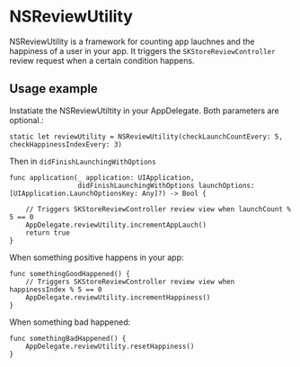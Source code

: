 # NSReviewUtility

NSReviewUtility is a framework for counting app lauchnes and the happiness of a user in your app. It triggers the `SKStoreReviewController` review request when a certain condition happens.

## Usage example

Instatiate the NSReviewUtiltity in your AppDelegate. Both parameters are optional.:

    static let reviewUtility = NSReviewUtility(checkLaunchCountEvery: 5, checkHappinessIndexEvery: 3)

Then in `didFinishLaunchingWithOptions`

    func application(_ application: UIApplication,
                     didFinishLaunchingWithOptions launchOptions: [UIApplication.LaunchOptionsKey: Any]?) -> Bool {
                     
        // Triggers SKStoreReviewController review view when launchCount % 5 == 0
        AppDelegate.reviewUtility.incrementAppLauch()
        return true
    }

When something positive happens in your app:

    func somethingGoodHappened() {
        // Triggers SKStoreReviewController review view when happinessIndex % 5 == 0
        AppDelegate.reviewUtility.incrementHappiness()
    }
    
When something bad happened:
    
    func somethingBadHappened() {
        AppDelegate.reviewUtility.resetHappiness()
    }
